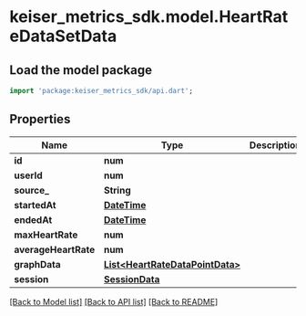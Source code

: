 # keiser_metrics_sdk.model.HeartRateDataSetData

## Load the model package
```dart
import 'package:keiser_metrics_sdk/api.dart';
```

## Properties
Name | Type | Description | Notes
------------ | ------------- | ------------- | -------------
**id** | **num** |  | 
**userId** | **num** |  | 
**source_** | **String** |  | [optional] 
**startedAt** | [**DateTime**](DateTime.md) |  | 
**endedAt** | [**DateTime**](DateTime.md) |  | 
**maxHeartRate** | **num** |  | 
**averageHeartRate** | **num** |  | 
**graphData** | [**List&lt;HeartRateDataPointData&gt;**](HeartRateDataPointData.md) |  | [optional] 
**session** | [**SessionData**](SessionData.md) |  | [optional] 

[[Back to Model list]](../README.md#documentation-for-models) [[Back to API list]](../README.md#documentation-for-api-endpoints) [[Back to README]](../README.md)


